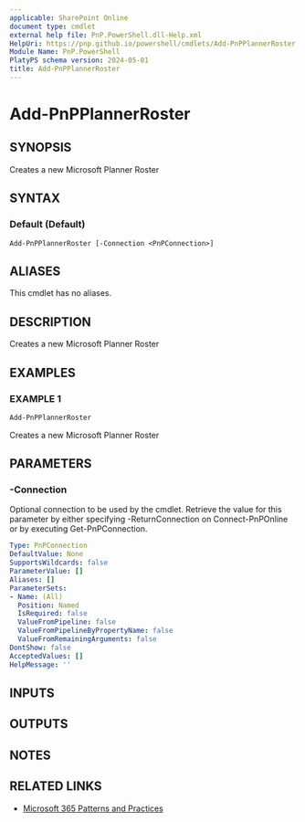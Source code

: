 ```yaml
---
applicable: SharePoint Online
document type: cmdlet
external help file: PnP.PowerShell.dll-Help.xml
HelpUri: https://pnp.github.io/powershell/cmdlets/Add-PnPPlannerRoster.html
Module Name: PnP.PowerShell
PlatyPS schema version: 2024-05-01
title: Add-PnPPlannerRoster
---
```


# Add-PnPPlannerRoster

## SYNOPSIS

Creates a new Microsoft Planner Roster

## SYNTAX

### Default (Default)

```
Add-PnPPlannerRoster [-Connection <PnPConnection>]
```

## ALIASES

This cmdlet has no aliases.

## DESCRIPTION

Creates a new Microsoft Planner Roster

## EXAMPLES

### EXAMPLE 1

```powershell
Add-PnPPlannerRoster
```

Creates a new Microsoft Planner Roster

## PARAMETERS

### -Connection

Optional connection to be used by the cmdlet. Retrieve the value for this parameter by either specifying -ReturnConnection on Connect-PnPOnline or by executing Get-PnPConnection.

```yaml
Type: PnPConnection
DefaultValue: None
SupportsWildcards: false
ParameterValue: []
Aliases: []
ParameterSets:
- Name: (All)
  Position: Named
  IsRequired: false
  ValueFromPipeline: false
  ValueFromPipelineByPropertyName: false
  ValueFromRemainingArguments: false
DontShow: false
AcceptedValues: []
HelpMessage: ''
```

## INPUTS

## OUTPUTS

## NOTES

## RELATED LINKS

- [Microsoft 365 Patterns and Practices](https://aka.ms/m365pnp)
